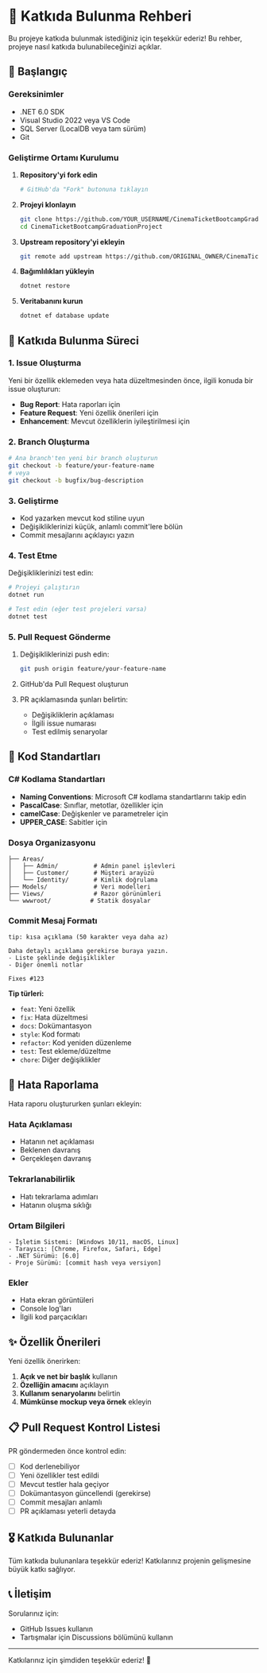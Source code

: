 # 🤝 Katkıda Bulunma Rehberi

Bu projeye katkıda bulunmak istediğiniz için teşekkür ederiz! Bu rehber, projeye nasıl katkıda bulunabileceğinizi açıklar.

## 🚀 Başlangıç

### Gereksinimler
- .NET 6.0 SDK
- Visual Studio 2022 veya VS Code
- SQL Server (LocalDB veya tam sürüm)
- Git

### Geliştirme Ortamı Kurulumu

1. **Repository'yi fork edin**
   ```bash
   # GitHub'da "Fork" butonuna tıklayın
   ```

2. **Projeyi klonlayın**
   ```bash
   git clone https://github.com/YOUR_USERNAME/CinemaTicketBootcampGraduationProject.git
   cd CinemaTicketBootcampGraduationProject
   ```

3. **Upstream repository'yi ekleyin**
   ```bash
   git remote add upstream https://github.com/ORIGINAL_OWNER/CinemaTicketBootcampGraduationProject.git
   ```

4. **Bağımlılıkları yükleyin**
   ```bash
   dotnet restore
   ```

5. **Veritabanını kurun**
   ```bash
   dotnet ef database update
   ```

## 📝 Katkıda Bulunma Süreci

### 1. Issue Oluşturma
Yeni bir özellik eklemeden veya hata düzeltmesinden önce, ilgili konuda bir issue oluşturun:

- **Bug Report**: Hata raporları için
- **Feature Request**: Yeni özellik önerileri için
- **Enhancement**: Mevcut özelliklerin iyileştirilmesi için

### 2. Branch Oluşturma
```bash
# Ana branch'ten yeni bir branch oluşturun
git checkout -b feature/your-feature-name
# veya
git checkout -b bugfix/bug-description
```

### 3. Geliştirme
- Kod yazarken mevcut kod stiline uyun
- Değişikliklerinizi küçük, anlamlı commit'lere bölün
- Commit mesajlarını açıklayıcı yazın

### 4. Test Etme
Değişikliklerinizi test edin:
```bash
# Projeyi çalıştırın
dotnet run

# Test edin (eğer test projeleri varsa)
dotnet test
```

### 5. Pull Request Gönderme
1. Değişikliklerinizi push edin:
   ```bash
   git push origin feature/your-feature-name
   ```

2. GitHub'da Pull Request oluşturun
3. PR açıklamasında şunları belirtin:
   - Değişikliklerin açıklaması
   - İlgili issue numarası
   - Test edilmiş senaryolar

## 🎯 Kod Standartları

### C# Kodlama Standartları
- **Naming Conventions**: Microsoft C# kodlama standartlarını takip edin
- **PascalCase**: Sınıflar, metotlar, özellikler için
- **camelCase**: Değişkenler ve parametreler için
- **UPPER_CASE**: Sabitler için

### Dosya Organizasyonu
```
├── Areas/
│   ├── Admin/          # Admin panel işlevleri
│   ├── Customer/       # Müşteri arayüzü
│   └── Identity/       # Kimlik doğrulama
├── Models/             # Veri modelleri
├── Views/              # Razor görünümleri
└── wwwroot/           # Statik dosyalar
```

### Commit Mesaj Formatı
```
tip: kısa açıklama (50 karakter veya daha az)

Daha detaylı açıklama gerekirse buraya yazın.
- Liste şeklinde değişiklikler
- Diğer önemli notlar

Fixes #123
```

**Tip türleri:**
- `feat`: Yeni özellik
- `fix`: Hata düzeltmesi
- `docs`: Dokümantasyon
- `style`: Kod formatı
- `refactor`: Kod yeniden düzenleme
- `test`: Test ekleme/düzeltme
- `chore`: Diğer değişiklikler

## 🐛 Hata Raporlama

Hata raporu oluştururken şunları ekleyin:

### Hata Açıklaması
- Hatanın net açıklaması
- Beklenen davranış
- Gerçekleşen davranış

### Tekrarlanabilirlik
- Hatı tekrarlama adımları
- Hatanın oluşma sıklığı

### Ortam Bilgileri
```
- İşletim Sistemi: [Windows 10/11, macOS, Linux]
- Tarayıcı: [Chrome, Firefox, Safari, Edge]
- .NET Sürümü: [6.0]
- Proje Sürümü: [commit hash veya versiyon]
```

### Ekler
- Hata ekran görüntüleri
- Console log'ları
- İlgili kod parçacıkları

## ✨ Özellik Önerileri

Yeni özellik önerirken:

1. **Açık ve net bir başlık** kullanın
2. **Özelliğin amacını** açıklayın
3. **Kullanım senaryolarını** belirtin
4. **Mümkünse mockup veya örnek** ekleyin

## 📋 Pull Request Kontrol Listesi

PR göndermeden önce kontrol edin:

- [ ] Kod derlenebiliyor
- [ ] Yeni özellikler test edildi
- [ ] Mevcut testler hala geçiyor
- [ ] Dokümantasyon güncellendi (gerekirse)
- [ ] Commit mesajları anlamlı
- [ ] PR açıklaması yeterli detayda

## 🎖️ Katkıda Bulunanlar

Tüm katkıda bulunanlara teşekkür ederiz! Katkılarınız projenin gelişmesine büyük katkı sağlıyor.

## 📞 İletişim

Sorularınız için:
- GitHub Issues kullanın
- Tartışmalar için Discussions bölümünü kullanın

---

Katkılarınız için şimdiden teşekkür ederiz! 🙏 